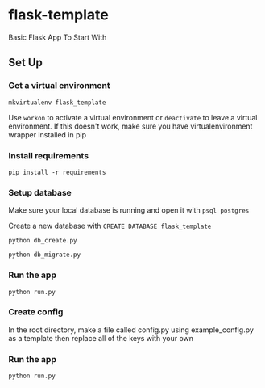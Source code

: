 # flask-template
Basic Flask App To Start With

## Set Up

### Get a virtual environment
`mkvirtualenv flask_template`

Use `workon` to activate a virtual environment or `deactivate` to leave
a virtual environment. If this doesn't work, make sure you have 
virtualenvironment wrapper installed in pip

### Install requirements
`pip install -r requirements`

### Setup database
Make sure your local database is running and open it with
`psql postgres`

Create a new database with `CREATE DATABASE flask_template`

`python db_create.py`

`python db_migrate.py`

### Run the app
`python run.py`

### Create config
In the root directory, make a file called config.py using example_config.py as a template then replace all of the keys with your own

### Run the app
`python run.py`
